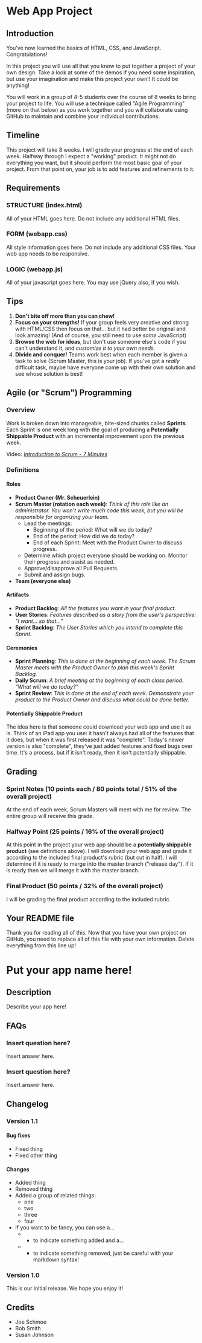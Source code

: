 # Web App Project

## Introduction

You've now learned the basics of HTML, CSS, and JavaScript. Congratulations!

In this project you will use all that you know to put together a project of your own design. Take a look at some of the demos if you need some inspiration, but use your imagination and make this project your own!! It could be anything!

You will work in a group of 4-5 students over the course of 8 weeks to bring your project to life. You will use a technique called "Agile Programming" (more on that below) as you work together and you will collaborate using GitHub to maintain and combine your individual contributions.

## Timeline

This project will take 8 weeks. I will grade your progress at the end of each week. Halfway through I expect a "working" product. It might not do everything you want, but it should perform the most basic goal of your project. From that point on, your job is to add features and refinements to it.

## Requirements

### STRUCTURE (index.html)

All of your HTML goes here. Do not include any additional HTML files.

### FORM (webapp.css)

All style information goes here. Do not include any additional CSS files. Your web app needs to be responsive.

### LOGIC (webapp.js)

All of your javascript goes here. You may use jQuery also, if you wish.

## Tips

1. **Don't bite off more than you can chew!**
2. **Focus on your strengths!** If your group feels very creative and strong with HTML/CSS then focus on that... but it had better be original and look amazing! (And of course, you still need to use *some* JavaScript)
3. **Browse the web for ideas**, but don't use someone else's code if you can't understand it, and *customize it to your own needs.*
4. **Divide and conquer!** Teams work best when each member is given a task to solve (Scrum Master, this is your job). If you've got a *really* difficult task, maybe have everyone come up with their own solution and see whose solution is best!

## Agile (or "Scrum") Programming

### Overview
Work is broken down into manageable, bite-sized chunks called **Sprints**. Each Sprint is one week long with the goal of producing a  **Potentially Shippable Product** with an incremental improvement upon the previous week.

Video: [*Introduction to Scrum - 7 Minutes*](https://www.youtube.com/watch?v=9TycLR0TqFA)

### Definitions

#### Roles

- **Product Owner (Mr. Scheuerlein)**
- **Scrum Master (rotation each week)**: *Think of this role like an administrator. You won't write much code this week, but you will be responsible for organizing your team.*
  - Lead the meetings:
    - Beginning of the period: What will we do today?
    - End of the period: How did we do today?
    - End of each Sprint: Meet with the Product Owner to discuss progress.
  - Determine which project everyone should be working on. Monitor their progress and assist as needed.
  - Approve/disapprove all Pull Requests.
  - Submit and assign bugs.
- **Team (everyone else)**

#### Artifacts

- **Product Backlog**: *All the features you want in your final product.*
- **User Stories**: *Features described as a story from the user's perspective: "I want... so that..."*
- **Sprint Backlog**: *The User Stories which you intend to complete this Sprint.*

#### Ceremonies

- **Sprint Planning**: *This is done at the beginning of each week. The Scrum Master meets with the Product Owner to plan this week's Sprint Backlog.*
- **Daily Scrum**: *A brief meeting at the beginning of each class period. "What will we do today?"*
- **Sprint Review**: *This is done at the end of each week. Demonstrate your product to the Product Owner and discuss what could be done better.*

#### Potentially Shippable Product

The idea here is that someone could download your web app and use it as is. Think of an iPad app you use: it hasn't always had all of the features that it does, but when it was first released it was "complete". Today's newer version is also "complete", they've just added features and fixed bugs over time. It's a process, but if it isn't ready, then it isn't potentially shippable.

## Grading

### Sprint Notes (10 points each / 80 points total / 51% of the overall project)

At the end of each week, Scrum Masters will meet with me for review. The entire group will receive this grade.

### Halfway Point (25 points / 16% of the overall project)

At this point in the project your web app should be a **potentially shippable product** (see definitions above). I will download your web app and grade it according to the included final product's rubric (but cut in half). I will determine if it is ready to merge into the master branch ("release day"). If it is ready then we will merge it with the master branch.

### Final Product (50 points / 32% of the overall project)

I will be grading the final product according to the included rubric.

## Your README file

Thank you for reading all of this. Now that you have your own project on GitHub, you need to replace all of this file with your own information. Delete everything from this line up!

# Put your app name here!

## Description
Describe your app here!

## FAQs

### Insert question here?
Insert answer here.

### Insert question here?
Insert answer here.

## Changelog

### Version 1.1

#### Bug fixes
 * Fixed thing
 * Fixed other thing

#### Changes
 * Added thing
 * Removed thing
 * Added a group of related things:
   * one
   * two
   * three
   * four
 * If you want to be fancy, you can use a...
   * + to indicate something added and a...
   * - to indicate something removed, just be careful with your markdown syntax!

### Version 1.0
This is our initial release. We hope you enjoy it!

## Credits
* Joe Schmoe
* Bob Smith
* Susan Johnson
